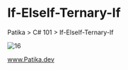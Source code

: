 # If-ElseIf-Ternary-If
Patika > C# 101 > If-ElseIf-Ternary-If

![16](https://user-images.githubusercontent.com/86108672/172880499-e9466e52-0fa5-46d0-a4d5-7548065c3f3f.PNG)

www.Patika.dev
